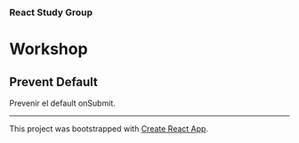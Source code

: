 ### React Study Group

# Workshop

## Prevent Default

Prevenir el default onSubmit.

---

This project was bootstrapped with [Create React App](https://github.com/facebookincubator/create-react-app).
